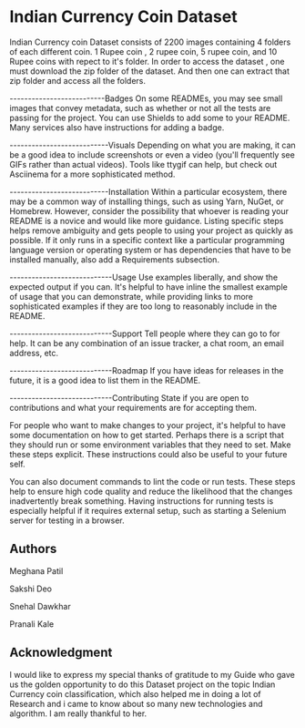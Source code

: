# Indian Currency Coin Dataset

Indian Currency coin Dataset consists of 2200 images containing 4 folders of each different coin. 1 Rupee coin , 2 rupee coin, 5 rupee coin, and 10 Rupee coins with repect to it's folder. In order to access the dataset , one must download the zip folder of the dataset. And then one can extract that zip folder and access all the folders.

--------------------------Badges
On some READMEs, you may see small images that convey metadata, such as whether or not all the tests are passing for the project. You can use Shields to add some to your README. Many services also have instructions for adding a badge.

---------------------------Visuals
Depending on what you are making, it can be a good idea to include screenshots or even a video (you'll frequently see GIFs rather than actual videos). Tools like ttygif can help, but check out Asciinema for a more sophisticated method.

---------------------------Installation
Within a particular ecosystem, there may be a common way of installing things, such as using Yarn, NuGet, or Homebrew. However, consider the possibility that whoever is reading your README is a novice and would like more guidance. Listing specific steps helps remove ambiguity and gets people to using your project as quickly as possible. If it only runs in a specific context like a particular programming language version or operating system or has dependencies that have to be installed manually, also add a Requirements subsection.

----------------------------Usage
Use examples liberally, and show the expected output if you can. It's helpful to have inline the smallest example of usage that you can demonstrate, while providing links to more sophisticated examples if they are too long to reasonably include in the README.

----------------------------Support
Tell people where they can go to for help. It can be any combination of an issue tracker, a chat room, an email address, etc.

----------------------------Roadmap
If you have ideas for releases in the future, it is a good idea to list them in the README.

----------------------------Contributing
State if you are open to contributions and what your requirements are for accepting them.

For people who want to make changes to your project, it's helpful to have some documentation on how to get started. Perhaps there is a script that they should run or some environment variables that they need to set. Make these steps explicit. These instructions could also be useful to your future self.

You can also document commands to lint the code or run tests. These steps help to ensure high code quality and reduce the likelihood that the changes inadvertently break something. Having instructions for running tests is especially helpful if it requires external setup, such as starting a Selenium server for testing in a browser.

## Authors 
Meghana Patil

Sakshi Deo

Snehal Dawkhar

Pranali Kale

## Acknowledgment 
I would like to express my special thanks of gratitude to my Guide who gave us the golden opportunity to do this Dataset project on the topic Indian Currency coin classification, which also helped me in doing a lot of Research and i came to know about so many new technologies and algorithm. I am really thankful to her.
